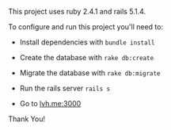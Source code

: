 
This project uses ruby 2.4.1 and rails 5.1.4.

To configure and run this project you'll need to:

* Install dependencies with
` bundle install `

* Create the database with ` rake db:create `

* Migrate the database with ` rake db:migrate `

* Run the rails server ` rails s `

* Go to [lvh.me:3000](http://lvh.me:3000)

Thank You!
